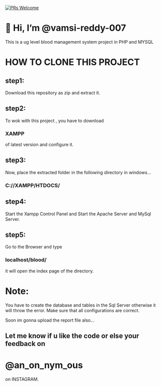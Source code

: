 [![PRs Welcome](https://img.shields.io/badge/PRs-welcome-brightgreen.svg?style=flat-square)](https://makeapullrequest.com)

<h1>👋 Hi, I’m @vamsi-reddy-007</h1>

This is a ug level blood management system project in PHP and MYSQL

<H1>HOW TO CLONE THIS PROJECT</H1>

<h2>step1:</h2> Download this repository as zip and extract it.
<h2>step2:</h2> To wok with this project , you have to download <h3>XAMPP</h3> of latest version and configure it.
<h2>step3:</h2> Now, place the extracted folder in the following directory in windows...<h3>C://XAMPP/HTDOCS/</h3>
<h2>step4:</h2> Start the Xampp Control Panel and Start the Apache Server and MySql Server.
<h2>step5:</h2> Go to the Browser and type <h3>localhost/blood/</h3> it will open the index page of the directory.

<h1>Note:</h1> You have to create the database and tables in the Sql Server otherwise it will throw the error. Make sure that all configurations are correct.

 Soon im gonna upload the report file also...

<h2> Let me know if u like the code or else your feedback on </h2> <h1>@an_on_nym_ous</h1> on INSTAGRAM.
